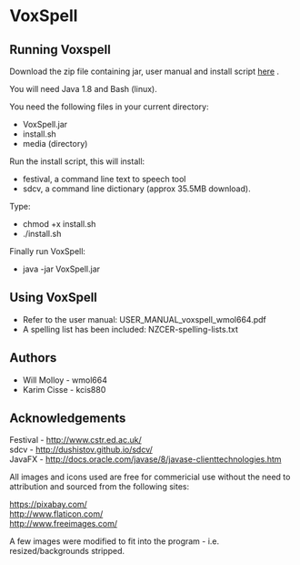 # VoxSpell  

Running Voxspell  
----------------

Download the zip file containing jar, user manual and install script [here](VoxSpell_package_Will_Molloy.zip) .

You will need Java 1.8 and Bash (linux).

You need the following files in your current directory:
* VoxSpell.jar
* install.sh
* media (directory)

Run the install script, this will install: 
* festival, a command line text to speech tool
* sdcv, a command line dictionary (approx 35.5MB download).

Type:
* chmod +x install.sh
* ./install.sh
	
Finally run VoxSpell: 
* java -jar VoxSpell.jar

Using VoxSpell
--------------
* Refer to the user manual: USER_MANUAL_voxspell_wmol664.pdf
* A spelling list has been included: NZCER-spelling-lists.txt

Authors
--------
* Will Molloy - wmol664
* Karim Cisse - kcis880

Acknowledgements
---------------
Festival - http://www.cstr.ed.ac.uk/  
sdcv - http://dushistov.github.io/sdcv/  
JavaFX - http://docs.oracle.com/javase/8/javase-clienttechnologies.htm  

All images and icons used are free for commericial use without the need to attribution and
sourced from the following sites:  

https://pixabay.com/  
http://www.flaticon.com/  
http://www.freeimages.com/  

A few images were modified to fit into the program - i.e. resized/backgrounds stripped.  

